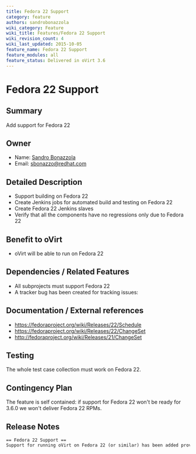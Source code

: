 ```yaml
---
title: Fedora 22 Support
category: feature
authors: sandrobonazzola
wiki_category: Feature
wiki_title: Features/Fedora 22 Support
wiki_revision_count: 4
wiki_last_updated: 2015-10-05
feature_name: Fedora 22 Support
feature_modules: all
feature_status: Delivered in oVirt 3.6
---
```


# Fedora 22 Support

## Summary

Add support for Fedora 22

## Owner

*   Name: [Sandro Bonazzola](https://github.com/sandrobonazzola)
*   Email: <sbonazzo@redhat.com>

## Detailed Description

*   Support building on Fedora 22
*   Create Jenkins jobs for automated build and testing on Fedora 22
*   Create Fedora 22 Jenkins slaves
*   Verify that all the components have no regressions only due to Fedora 22

## Benefit to oVirt

*   oVirt will be able to run on Fedora 22

## Dependencies / Related Features

*   All subprojects must support Fedora 22
*   A tracker bug has been created for tracking issues:

## Documentation / External references

*   <https://fedoraproject.org/wiki/Releases/22/Schedule>
*   <https://fedoraproject.org/wiki/Releases/22/ChangeSet>
*   <http://fedoraproject.org/wiki/Releases/21/ChangeSet>

## Testing

The whole test case collection must work on Fedora 22.

## Contingency Plan

The feature is self contained: if support for Fedora 22 won't be ready for 3.6.0 we won't deliver Fedora 22 RPMs.

## Release Notes

    == Fedora 22 Support ==
    Support for running oVirt on Fedora 22 (or similar) has been added providing custom packaging of Wildfly 8.2.0.
